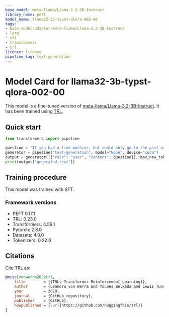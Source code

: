 ```yaml
---
base_model: meta-llama/Llama-3.2-3B-Instruct
library_name: peft
model_name: llama32-3b-typst-qlora-002-00
tags:
- base_model:adapter:meta-llama/Llama-3.2-3B-Instruct
- lora
- sft
- transformers
- trl
licence: license
pipeline_tag: text-generation
---
```


# Model Card for llama32-3b-typst-qlora-002-00

This model is a fine-tuned version of [meta-llama/Llama-3.2-3B-Instruct](https://huggingface.co/meta-llama/Llama-3.2-3B-Instruct).
It has been trained using [TRL](https://github.com/huggingface/trl).

## Quick start

```python
from transformers import pipeline

question = "If you had a time machine, but could only go to the past or the future once and never return, which would you choose and why?"
generator = pipeline("text-generation", model="None", device="cuda")
output = generator([{"role": "user", "content": question}], max_new_tokens=128, return_full_text=False)[0]
print(output["generated_text"])
```

## Training procedure

 


This model was trained with SFT.

### Framework versions

- PEFT 0.17.1
- TRL: 0.23.0
- Transformers: 4.56.1
- Pytorch: 2.8.0
- Datasets: 4.0.0
- Tokenizers: 0.22.0

## Citations



Cite TRL as:
    
```bibtex
@misc{vonwerra2022trl,
	title        = {{TRL: Transformer Reinforcement Learning}},
	author       = {Leandro von Werra and Younes Belkada and Lewis Tunstall and Edward Beeching and Tristan Thrush and Nathan Lambert and Shengyi Huang and Kashif Rasul and Quentin Gallou{\'e}dec},
	year         = 2020,
	journal      = {GitHub repository},
	publisher    = {GitHub},
	howpublished = {\url{https://github.com/huggingface/trl}}
}
```